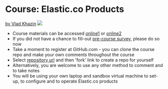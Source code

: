 # Course: Elastic.co Products

[by Vlad Khazin](https://www.linkedin.com/in/vkhazin) ![](https://travis-ci.org/vkhazin/elasticsearch-courseware-2d.svg?branch=master)

* Course materials can be accessed [online1](http://elasticsearch-2d-courseware.surge.sh/) or [online2](https://vkhazin.gitbooks.io/elasticsearch-courseware-2d/)
* If you did not have a chance to fill-out [pre-course survey](https://www.surveymonkey.com/r/W8KJQXN), please do so now
* Take a moment to register at GitHub.com - you can clone the course repo and make your own comments throughout the course
* Select [repository url](https://github.com/vkhazin/elasticsearch-2d-courseware) and then 'fork' link to create a repo for yourself 
* Alternatively, you are welcome to use any other method to comment and to take notes
* You will be using your own laptop and sandbox virtual machine to set-up, to configure and to operate Elastic.co products



